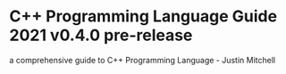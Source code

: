 # C++ Programming Language Guide 2021 v0.4.0 pre-release
a comprehensive guide to C++ Programming Language - Justin Mitchell 

